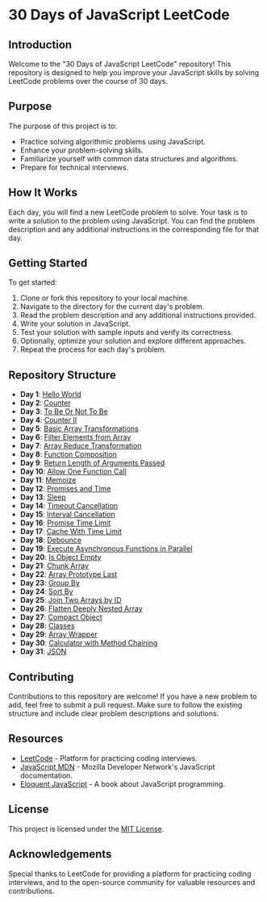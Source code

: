 # 30 Days of JavaScript LeetCode

## Introduction
Welcome to the "30 Days of JavaScript LeetCode" repository! This repository is designed to help you improve your JavaScript skills by solving LeetCode problems over the course of 30 days.

## Purpose
The purpose of this project is to:
- Practice solving algorithmic problems using JavaScript.
- Enhance your problem-solving skills.
- Familiarize yourself with common data structures and algorithms.
- Prepare for technical interviews.

## How It Works
Each day, you will find a new LeetCode problem to solve. Your task is to write a solution to the problem using JavaScript. You can find the problem description and any additional instructions in the corresponding file for that day.

## Getting Started
To get started:
1. Clone or fork this repository to your local machine.
2. Navigate to the directory for the current day's problem.
3. Read the problem description and any additional instructions provided.
4. Write your solution in JavaScript.
5. Test your solution with sample inputs and verify its correctness.
6. Optionally, optimize your solution and explore different approaches.
7. Repeat the process for each day's problem.

## Repository Structure
- **Day 1**: [Hello World](Hello_World.js)
- **Day 2**: [Counter](Counter.js)
- **Day 3**: [To Be Or Not To Be](To_Be_Or_Not_To_Be.js)
- **Day 4**: [Counter II](Counter2.js)
- **Day 5**: [Basic Array Transformations](Basic_Array_Transformations.js)
- **Day 6**: [Filter Elements from Array](Filter_Elements_from_Array.js)
- **Day 7**: [Array Reduce Transformation](Array_Reduce_Transformation.js)
- **Day 8**: [Function Composition](Function_Composition.js)
- **Day 9**: [Return Length of Arguments Passed](Return_Length_Of_Arguments_Passed.js)
- **Day 10**: [Allow One Function Call](Allow_One_Function_Call.js)
- **Day 11**: [Memoize](Memoize.js)
- **Day 12**: [Promises and Time](Promises_and_Time.js)
- **Day 13**: [Sleep](Sleep.js)
- **Day 14**: [Timeout Cancellation](Timeout_Cancellation.js)
- **Day 15**: [Interval Cancellation](Interval_Cancellation.js)
- **Day 16**: [Promise Time Limit](Promise_Time_Limit.js)
- **Day 17**: [Cache With Time Limit](Cache_With_Time_Limit.js)
- **Day 18**: [Debounce](Debounce.js)
- **Day 19**: [Execute Asynchronous Functions in Parallel](Execute_Asynchronous_Functions_In_Parallel.js)
- **Day 20**: [Is Object Empty](Is_Object_Empty.js)
- **Day 21**: [Chunk Array](Chunk_Array.js)
- **Day 22**: [Array Prototype Last](Array_Prototype_Last.js)
- **Day 23**: [Group By](Group_By.js)
- **Day 24**: [Sort By](Sort_By.js)
- **Day 25**: [Join Two Arrays by ID](Day25/Join_Two_Arrays_by_ID.js)
- **Day 26**: [Flatten Deeply Nested Array](Day26/Flatten_Deeply_Nested_Array.js)
- **Day 27**: [Compact Object](Day27/Compact_Object.js)
- **Day 28**: [Classes](Day28/Classes.js)
- **Day 29**: [Array Wrapper](Day29/Array_Wrapper.js)
- **Day 30**: [Calculator with Method Chaining](Day30/Calculator_with_Method_Chaining.js)
- **Day 31**: [JSON](Day20/JSON.js)


## Contributing
Contributions to this repository are welcome! If you have a new problem to add, feel free to submit a pull request. Make sure to follow the existing structure and include clear problem descriptions and solutions.

## Resources
- [LeetCode](https://leetcode.com/) - Platform for practicing coding interviews.
- [JavaScript MDN](https://developer.mozilla.org/en-US/docs/Web/JavaScript) - Mozilla Developer Network's JavaScript documentation.
- [Eloquent JavaScript](https://eloquentjavascript.net/) - A book about JavaScript programming.

## License
This project is licensed under the [MIT License](LICENSE).

## Acknowledgements
Special thanks to LeetCode for providing a platform for practicing coding interviews, and to the open-source community for valuable resources and contributions.
